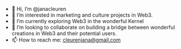 - 👋 Hi, I’m @janacleuren
- 👀 I’m interested in marketing and culture projects in Web3.
- 🌱 I’m currently exploring Web3 in the wonderful Kernel 
- 💞️ I’m looking to collaborate on building a bridge between wonderful creations in Web3 and their potential users.
- 📫 How to reach me: cleurenjana@gmail.com

<!---
janacleuren/janacleuren is a ✨ special ✨ repository because its `README.md` (this file) appears on your GitHub profile.
You can click the Preview link to take a look at your changes.
--->
